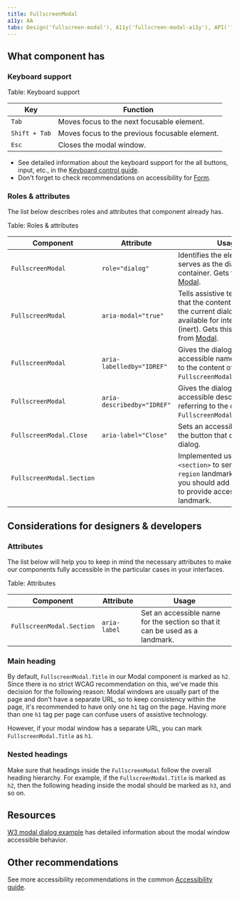 ```yaml
---
title: FullscreenModal
a11y: AA
tabs: Design('fullscreen-modal'), A11y('fullscreen-modal-a11y'), API('fullscreen-modal-api'), Example('fullscreen-modal-code'), Changelog('fullscreen-modal-changelog')
---
```


## What component has

### Keyboard support

Table: Keyboard support

| Key           | Function                                       |
| ------------- | ---------------------------------------------- |
| `Tab`         | Moves focus to the next focusable element.     |
| `Shift + Tab` | Moves focus to the previous focusable element. |
| `Esc`         | Closes the modal window.                       |

- See detailed information about the keyboard support for the all buttons, input, etc., in the [Keyboard control guide](/core-principles/a11y/a11y-keyboard).
- Don't forget to check recommendations on accessibility for [Form](/patterns/form/form-a11y).

### Roles & attributes

The list below describes roles and attributes that component already has.

Table: Roles & attributes

| Component    | Attribute | Usage                                                                                                                                                   |
| ------------------------- | -------------------------- | ------------------------------------------------------------------------------------------------------------------------------------------------------- |
| `FullscreenModal`         | `role="dialog"`            | Identifies the element that serves as the dialog container. Gets this role from [Modal](/components/modal/modal). |
| `FullscreenModal`         | `aria-modal="true"`        | Tells assistive technologies that the content underneath the current dialog isn't available for interaction (inert). Gets this attribute from [Modal](/components/modal/modal). |
| `FullscreenModal`         | `aria-labelledby="IDREF"`  | Gives the dialog an accessible name by referring to the content of `FullscreenModal.Title`. |
| `FullscreenModal`         | `aria-describedby="IDREF"` | Gives the dialog an accessible description by referring to the content of `FullscreenModal.Description`. |
| `FullscreenModal.Close`   | `aria-label="Close"`       | Sets an accessible name for the button that closes the dialog. |
| `FullscreenModal.Section` |  | Implemented using HTML `<section>` to serve as a `region` landmark. Note that you should add an `aria-label` to provide access to the landmark. |

## Considerations for designers & developers

### Attributes

The list below will help you to keep in mind the necessary attributes to make our components fully accessible in the particular cases in your interfaces.

Table: Attributes

| Component                   | Attribute         | Usage                                                                                                                                                                 |
| --------------------------- | ----------------- | --------------------------------------------------------------------------------------------------------------------------------------------------------------------- |
| `FullscreenModal.Section`   | `aria-label`                  | Set an accessible name for the section so that it can be used as a landmark. |

### Main heading

By default, `FullscreenModal.Title` in our Modal component is marked as `h2`. Since there is no strict WCAG recommendation on this, we've made this decision for the following reason: Modal windows are usually part of the page and don't have a separate URL, so to keep consistency within the page, it's recommended to have only one `h1` tag on the page. Having more than one `h1` tag per page can confuse users of assistive technology.

However, if your modal window has a separate URL, you can mark `FullscreenModal.Title` as `h1`.

### Nested headings

Make sure that headings inside the `FullscreenModal` follow the overall heading hierarchy. For example, if the `FullscreenModal.Title` is marked as `h2`, then the following heading inside the modal should be marked as `h3`, and so on.

## Resources

[W3 modal dialog example](https://www.w3.org/TR/wai-aria-practices-1.1/examples/dialog-modal/dialog.html) has detailed information about the modal window accessible behavior.

## Other recommendations

See more accessibility recommendations in the common [Accessibility guide](/core-principles/a11y/a11y).
